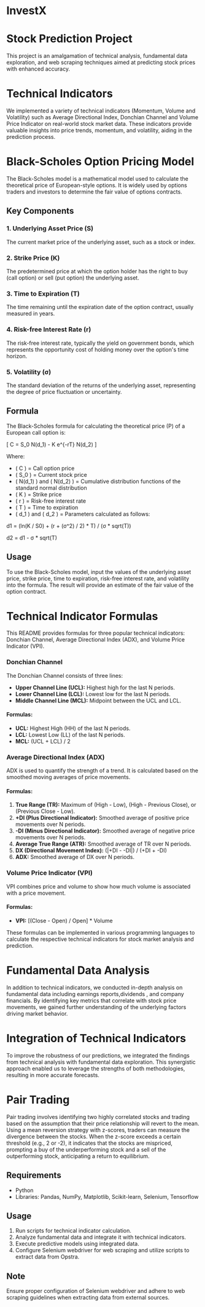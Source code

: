 # InvestX
# Stock Prediction Project

This project is an amalgamation of technical analysis, fundamental data exploration, and web scraping techniques aimed at predicting stock prices with enhanced accuracy.

# Technical Indicators
We implemented a variety of technical indicators (Momentum, Volume and Volatility) such as Average Directional Index, Donchian Channel and Volume Price Indicator on real-world stock market data. These indicators provide valuable insights into price trends, momentum, and volatility, aiding in the prediction process.

# Black-Scholes Option Pricing Model

The Black-Scholes model is a mathematical model used to calculate the theoretical price of European-style options. It is widely used by options traders and investors to determine the fair value of options contracts.

## Key Components

### 1. Underlying Asset Price (S)
The current market price of the underlying asset, such as a stock or index.

### 2. Strike Price (K)
The predetermined price at which the option holder has the right to buy (call option) or sell (put option) the underlying asset.

### 3. Time to Expiration (T)
The time remaining until the expiration date of the option contract, usually measured in years.

### 4. Risk-free Interest Rate (r)
The risk-free interest rate, typically the yield on government bonds, which represents the opportunity cost of holding money over the option's time horizon.

### 5. Volatility (σ)
The standard deviation of the returns of the underlying asset, representing the degree of price fluctuation or uncertainty.

## Formula

The Black-Scholes formula for calculating the theoretical price (P) of a European call option is:

\[ C = S_0 N(d_1) - K e^{-rT} N(d_2) \]

Where:
- \( C \) = Call option price
- \( S_0 \) = Current stock price
- \( N(d_1) \) and \( N(d_2) \) = Cumulative distribution functions of the standard normal distribution
- \( K \) = Strike price
- \( r \) = Risk-free interest rate
- \( T \) = Time to expiration
- \( d_1 \) and \( d_2 \) = Parameters calculated as follows:

d1 = (ln(K / S0) + (r + (σ^2) / 2) * T) / (σ * sqrt(T))

d2 = d1 - σ * sqrt(T)
## Usage
To use the Black-Scholes model, input the values of the underlying asset price, strike price, time to expiration, risk-free interest rate, and volatility into the formula. The result will provide an estimate of the fair value of the option contract.
# Technical Indicator Formulas

This README provides formulas for three popular technical indicators: Donchian Channel, Average Directional Index (ADX), and Volume Price Indicator (VPI).

### Donchian Channel
The Donchian Channel consists of three lines:
- **Upper Channel Line (UCL):** Highest high for the last N periods.
- **Lower Channel Line (LCL):** Lowest low for the last N periods.
- **Middle Channel Line (MCL):** Midpoint between the UCL and LCL.

#### Formulas:
- **UCL:** Highest High (HH) of the last N periods.
- **LCL:** Lowest Low (LL) of the last N periods.
- **MCL:** (UCL + LCL) / 2

### Average Directional Index (ADX)
ADX is used to quantify the strength of a trend. It is calculated based on the smoothed moving averages of price movements.

#### Formulas:
1. **True Range (TR):** Maximum of (High - Low), (High - Previous Close), or (Previous Close - Low).
2. **+DI (Plus Directional Indicator):** Smoothed average of positive price movements over N periods.
3. **-DI (Minus Directional Indicator):** Smoothed average of negative price movements over N periods.
4. **Average True Range (ATR):** Smoothed average of TR over N periods.
5. **DX (Directional Movement Index):** (|+DI - -DI|) / (+DI + -DI)
6. **ADX:** Smoothed average of DX over N periods.

### Volume Price Indicator (VPI)
VPI combines price and volume to show how much volume is associated with a price movement.

#### Formulas:
- **VPI:** [(Close - Open) / Open] * Volume

These formulas can be implemented in various programming languages to calculate the respective technical indicators for stock market analysis and prediction.

# Fundamental Data Analysis
In addition to technical indicators, we conducted in-depth analysis on fundamental data including earnings reports,dividends , and company financials. By identifying key metrics that correlate with stock price movements, we gained further understanding of the underlying factors driving market behavior.

# Integration of Technical Indicators
To improve the robustness of our predictions, we integrated the findings from technical analysis with fundamental data exploration. This synergistic approach enabled us to leverage the strengths of both methodologies, resulting in more accurate forecasts.

# Pair Trading
Pair trading involves identifying two highly correlated stocks and trading based on the assumption that their price relationship will revert to the mean. Using a mean reversion strategy with z-scores, traders can measure the divergence between the stocks. When the z-score exceeds a certain threshold (e.g., 2 or -2), it indicates that the stocks are mispriced, prompting a buy of the underperforming stock and a sell of the outperforming stock, anticipating a return to equilibrium.


## Requirements
- Python
- Libraries: Pandas, NumPy, Matplotlib, Scikit-learn, Selenium, Tensorflow

## Usage
1. Run scripts for technical indicator calculation.
2. Analyze fundamental data and integrate it with technical indicators.
3. Execute predictive models using integrated data.
4. Configure Selenium webdriver for web scraping and utilize scripts to extract data from Opstra.

## Note
Ensure proper configuration of Selenium webdriver and adhere to web scraping guidelines when extracting data from external sources.
